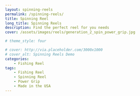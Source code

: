 ```yaml
---
layout: spinning-reels
permalink: /spinning-reels/
title: Spinning Reel 
long_title: Spinning Reels 
description: Find the perfect reel for you needs
cover: /assets/images/reels/generation_2_spin_power_grip.jpg

# theme_style: four

# cover: http://via.placeholder.com/3000x1000
# cover_alt: Spinning Reels Demo
categories: 
    - Fishing Reel
tags: 
    - Fishing Reel
    - Spinning Reel
    - Power Grip
    - Made in the USA
---
```


